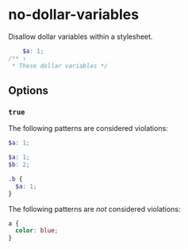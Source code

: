 # no-dollar-variables

Disallow dollar variables within a stylesheet.

```scss
    $a: 1;
/** ↑
 * These dollar variables */
```

## Options

### `true`

The following patterns are considered violations:

```scss
$a: 1;
```

```scss
$a: 1;
$b: 2;
```

```scss
.b {
  $a: 1;
}
```

The following patterns are *not* considered violations:

```scss
a {
  color: blue;
}
```
